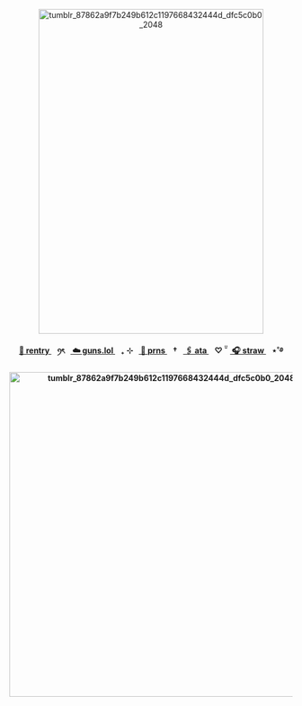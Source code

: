 <p align="center"><img width="400" height="577" alt="tumblr_87862a9f7b249b612c1197668432444d_dfc5c0b0_2048" src="https://github.com/user-attachments/assets/c85e2c95-b829-49aa-ad1e-6ac2be757632" />


 
 
 
<p align="center"><b><a href="https://rentry.co/sakamotoo"> 🤍 rentry </a>⠀ꪆৎ⠀<a href="https://guns.lol/sweetshiyu"> ☁️ guns.lol </a>⠀₊ ⊹⠀<a href="https://en.pronouns.page/@sweetshiyu"> 🦢 prns </a>⠀†⠀<a href="https://blccm.atabook.org/"> 🖇️ ata </a>⠀♡ ̆̈⠀<a href="https://starboy-shiyu.straw.page/"> 🎧 straw </a>⠀⋆˚࿔

<p align="center"><img width="560" height="577" alt="tumblr_87862a9f7b249b612c1197668432444d_dfc5c0b0_2048" src="https://github.com/user-attachments/assets/9f6e3897-f3e7-43ed-9eaf-e56c30040b99" />



